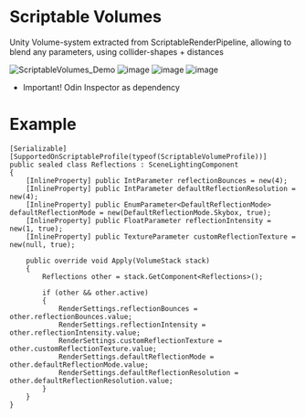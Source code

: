 # Scriptable Volumes
Unity Volume-system extracted from ScriptableRenderPipeline, allowing to blend any parameters, using collider-shapes + distances


![ScriptableVolumes_Demo](https://github.com/user-attachments/assets/39e5d2be-cbd7-4719-9f5b-9b3419c1588d)
![image](https://github.com/user-attachments/assets/059f9fb2-34c9-4027-8de4-aaff98678e0b)
![image](https://github.com/user-attachments/assets/3d28dce4-3210-4edd-abb1-e5a0cdcb833d)
![image](https://github.com/user-attachments/assets/08a02141-4aa7-4119-8480-e8f702bac13b)

- Important! Odin Inspector as dependency

# Example

	[Serializable]
	[SupportedOnScriptableProfile(typeof(ScriptableVolumeProfile))]
	public sealed class Reflections : SceneLightingComponent
	{
		[InlineProperty] public IntParameter reflectionBounces = new(4);
		[InlineProperty] public IntParameter defaultReflectionResolution = new(4);
		[InlineProperty] public EnumParameter<DefaultReflectionMode> defaultReflectionMode = new(DefaultReflectionMode.Skybox, true);
		[InlineProperty] public FloatParameter reflectionIntensity = new(1, true);
		[InlineProperty] public TextureParameter customReflectionTexture = new(null, true);

		public override void Apply(VolumeStack stack)
		{
			Reflections other = stack.GetComponent<Reflections>();

			if (other && other.active)
			{
				RenderSettings.reflectionBounces = other.reflectionBounces.value;
				RenderSettings.reflectionIntensity = other.reflectionIntensity.value;
				RenderSettings.customReflectionTexture = other.customReflectionTexture.value;
				RenderSettings.defaultReflectionMode = other.defaultReflectionMode.value;
				RenderSettings.defaultReflectionResolution = other.defaultReflectionResolution.value;
			}
		}
	}
